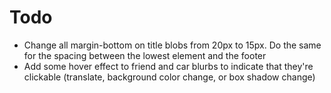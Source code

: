 # Todo
- Change all margin-bottom on title blobs from 20px to 15px.  Do the same for the spacing between the lowest element and the footer
- Add some hover effect to friend and car blurbs to indicate that they're clickable (translate, background color change, or box shadow change)